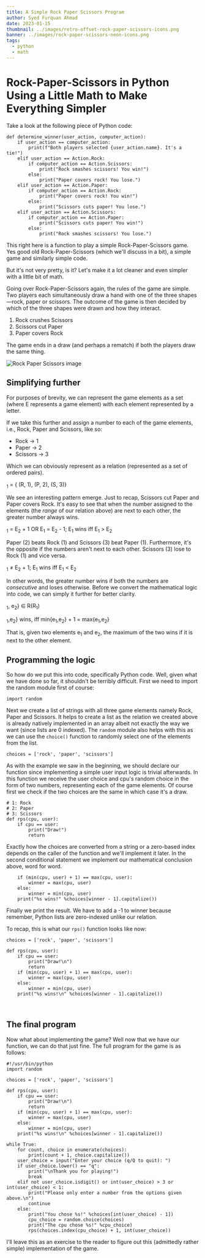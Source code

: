 ```yaml
---
title: A Simple Rock Paper Scissors Program
author: Syed Furquan Ahmad
date: 2023-01-15
thumbnail: ../images/retro-offset-rock-paper-scissors-icons.png
banner: ../images/rock-paper-scissors-neon-icons.png
tags:
  - python
  - math
---
```

# Rock-Paper-Scissors in Python Using a Little Math to Make Everything Simpler

Take a look at the following piece of Python code:

```
def determine_winner(user_action, computer_action):
    if user_action == computer_action:
        print(f"Both players selected {user_action.name}. It's a tie!")
    elif user_action == Action.Rock:
        if computer_action == Action.Scissors:
            print("Rock smashes scissors! You win!")
        else:
            print("Paper covers rock! You lose.")
    elif user_action == Action.Paper:
        if computer_action == Action.Rock:
            print("Paper covers rock! You win!")
        else:
            print("Scissors cuts paper! You lose.")
    elif user_action == Action.Scissors:
        if computer_action == Action.Paper:
            print("Scissors cuts paper! You win!")
        else:
            print("Rock smashes scissors! You lose.")
```

This right here is a function to play a simple Rock-Paper-Scissors game. Yes good old Rock-Paper-Scissors (which we'll discuss in a bit), a simple game and similarly simple code.

But it's not very pretty, is it? Let's make it a lot cleaner and even simpler with a little bit of math.

Going over Rock-Paper-Scissors again, the rules of the game are simple. Two players each simultaneously draw a hand with one of the three shapes—rock, paper or scissors. The outcome of the game is then decided by which of the three shapes were drawn and how they interact.

1. Rock crushes Scissors
2. Scissors cut Paper
3. Paper covers Rock

The game ends in a draw (and perhaps a rematch) if both the players draw the same thing.

![Rock Paper Scissors image](../images/rock-paper-scissors.svg.png)

## Simplifying further

For purposes of brevity, we can represent the game elements as a set <math>E &isin; {R, P, S}</math> (where E represents a game element) with each element represented by a letter.

If we take this further and assign a number to each of the game elements, i.e., Rock, Paper and Scissors, like so:

* Rock -> 1
* Paper -> 2
* Scissors -> 3

Which we can obviously represent as a relation (represented as a set of ordered pairs).

<math>R<sub>1</sub> = { (R, 1), (P, 2), (S, 3)}</math>

We see an interesting pattern emerge. Just to recap, Scissors cut Paper and Paper covers Rock. It's easy to see that when the number assigned to the elements (the _range_ of our relation above) are next to each other, the greater number always wins.

<math>&forall; E<sub>1</sub> = E<sub>2</sub> + 1 OR E<sub>1</sub> = E<sub>2</sub> - 1; E<sub>1</sub> wins iff E<sub>1</sub> > E<sub>2</sub></math>

Paper (2) beats Rock (1) and Scissors (3) beat Paper (1). Furthermore, it's the opposite if the numbers aren't next to each other. Scissors (3) lose to Rock (1) and vice versa.

<math>&forall; E<sub>1</sub> &ne; E<sub>2</sub> + 1; E<sub>1</sub> wins iff E<sub>1</sub> < E<sub>2</sub></math>

In other words, the greater number wins if both the numbers are _consecutive_ and loses otherwise. Before we convert the mathematical logic into code, we can simply it further for better clarity.

<math>&forall; {e<sub>1</sub>, e<sub>2</sub>} &isin; R(R<sub>1</sub>)</math>

<math>max{e<sub>1</sub>,e<sub>2</sub>} wins, iff min{e<sub>1</sub>,e<sub>2</sub>} + 1 = max{e<sub>1</sub>,e<sub>2</sub>}</math>

That is, given two elements e<sub>1</sub> and e<sub>2</sub>, the maximum of the two wins if it is next to the other element.

## Programming the logic

So how do we put this into code, specifically Python code. Well, given what we have done so far, it shouldn't be terribly difficult. First we need to import the random module first of course:

```
import random
```

Next we create a list of strings with all three game elements namely Rock, Paper and Scissors. It helps to create a list as the relation we created above is already natively implemented in an array albeit not exactly the way we want (since lists are 0 indexed). The `random` module also helps with this as we can use the `choice()` function to randomly select one of the elements from the list.

```
choices = ['rock', 'paper', 'scissors']
```

As with the example we saw in the beginning, we should declare our function since implementing a simple user input logic is trivial afterwards. In this function we receive the user choice and cpu's random choice in the form of two numbers, representing each of the game elements. Of course first we check if the two choices are the same in which case it's a draw.

```
# 1: Rock
# 2: Paper
# 3: Scissors
def rps(cpu, user):
    if cpu == user:
        print("Draw!")
        return
```

 Exactly how the choices are converted from a string or a zero-based index depends on the caller of the function and we'll implement it later. In the second conditional statement we implement our mathematical conclusion above, word for word.

```
    if (min(cpu, user) + 1) == max(cpu, user):
        winner = max(cpu, user)
    else:
        winner = min(cpu, user)
    print("%s wins!" %choices[winner - 1].capitalize())
```

Finally we print the result. We have to add a -1 to winner because remember, Python lists are zero-indexed unlike our relation.

To recap, this is what our `rps()` function looks like now:

```
choices = ['rock', 'paper', 'scissors']

def rps(cpu, user):
    if cpu == user:
        print("Draw!\n")
        return
    if (min(cpu, user) + 1) == max(cpu, user):
        winner = max(cpu, user)
    else:
        winner = min(cpu, user)
    print("%s wins!\n" %choices[winner - 1].capitalize())
```

&nbsp;
## The final program

Now what about implementing the game? Well now that we have our function, we can do that just fine. The full program for the game is as follows:

```
#!/usr/bin/python
import random

choices = ['rock', 'paper', 'scissors']

def rps(cpu, user):
    if cpu == user:
        print("Draw!\n")
        return
    if (min(cpu, user) + 1) == max(cpu, user):
        winner = max(cpu, user)
    else:
        winner = min(cpu, user)
    print("%s wins!\n" %choices[winner - 1].capitalize())

while True:
    for count, choice in enumerate(choices):
        print(count + 1, choice.capitalize())
    user_choice = input("Enter your choice (q/Q to quit): ")
    if user_choice.lower() == "q":
        print("\nThank you for playing!")
        break
    elif not user_choice.isdigit() or int(user_choice) > 3 or int(user_choice) < 1:
        print("Please only enter a number from the options given above.\n")
        continue
    else:
        print("You chose %s!" %choices[int(user_choice) - 1])
        cpu_choice = random.choice(choices)
        print("The cpu chose %s!" %cpu_choice)
        rps(choices.index(cpu_choice) + 1, int(user_choice))
```

I'll leave this as an exercise to the reader to figure out this (admittedly rather simple) implementation of the game.
